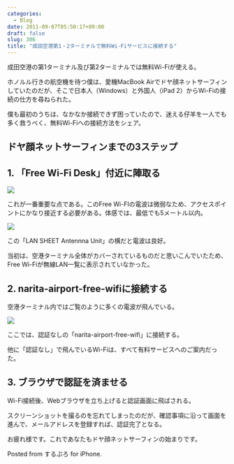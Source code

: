 ```yaml
---
categories:
  - Blog
date: 2011-09-07T05:50:17+09:00
draft: false
slug: 306
title: "成田空港第1・2ターミナルで無料Wi-Fiサービスに接続する"
---
```


成田空港の第1ターミナル及び第2ターミナルでは無料Wi-Fiが使える。 

ホノルル行きの航空機を待つ僕は、愛機MacBook Airでドヤ顔ネットサーフィンしていたのだが、そこで日本人（Windows）と外国人（iPad 2）からWi-Fiの接続の仕方を尋ねられた。

僕も最初のうちは、なかなか接続できず困っていたので、迷える仔羊を一人でも多く救うべく、無料Wi-Fiへの接続方法をシェア。

## ドヤ顔ネットサーフィンまでの3ステップ

## 1. 「Free Wi-Fi Desk」付近に陣取る

![](/images/2011/09/0306_1.jpg)

これが一番重要な点である。このFree Wi-FIの電波は微弱なため、アクセスポイントにかなり接近する必要がある。体感では、最低でも5メートル以内。

![](/images/2011/09/0306_2.jpg)

この「LAN SHEET Antennna Unit」の横だと電波は良好。

当初は、空港ターミナル全体がカバーされているものだと思いこんでいたため、Free Wi-Fiが無線LAN一覧に表示されていなかった。

## 2. narita-airport-free-wifiに接続する

空港ターミナル内ではご覧のように多くの電波が飛んでいる。

![](/images/2011/09/0306_3.jpg)

ここでは、認証なしの「narita-airport-free-wifi」に接続する。

他に「認証なし」で飛んでいるWi-Fiは、すべて有料サービスへのご案内だった。

## 3. ブラウザで認証を済ませる

Wi-Fi接続後、Webブラウザを立ち上げると認証画面に飛ばされる。

スクリーンショットを撮るのを忘れてしまったのだが、確認事項に沿って画面を進んで、メールアドレスを登録すれば、認証完了となる。

お疲れ様です。これであなたもドヤ顔ネットサーフィンの始まりです。

Posted from するぷろ for iPhone.
